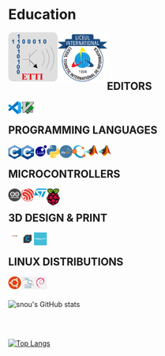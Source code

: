 # **Education**
[<img align="left" alt="ETTI" width="100px" src="images\ETTI.png" />][Etti_site]
[<img align="left" alt="ICHB" width="100px" src="images\ichb.png" />][Ichb_site]

<br />
<br />
<br />
<br />

## EDITORS
[<img align="left" alt="Visual Studio Code" width="26px" src="https://raw.githubusercontent.com/github/explore/80688e429a7d4ef2fca1e82350fe8e3517d3494d/topics/visual-studio-code/visual-studio-code.png" />][VS_site]
[<img align="left" alt="Vim" width="26px" src="images\vim.png" />][Vim_site]

<br />

## PROGRAMMING LANGUAGES
[<img align="left" alt="C language" width="26px" src="images\C_language.png" />][C_site]
[<img align="left" alt="C++ language" width="26px" src="images\Cpp_language.png" />][C++_site]
[<img align="left" alt="Lua language" width="26px" src="images\Lua_language.png" />][Lua_site]
[<img align="left" alt="Python language" width="26px" src="images\Python_language.png" />][Python_site]
[<img align="left" alt="mysql" width="26px" src="images\mysql.png" />][Mysql_site]
[<img align="left" alt="Octave" width="26px" src="images\octave.png" />][Octave_site]
[<img align="left" alt="Matlab" width="26px" src="images\matlab.png" />][Matlab_site]
[<img align="left" alt="Bash" width="26px" src="images\matlab.png" />][Bash_site]


<br />

## MICROCONTROLLERS
[<img align="left" alt="arduino" width="26px" src="images\arduino.png" />][Arduino_site]
[<img align="left" alt="espressif" width="26px" src="images\espressif.png" />][Espressif_site]
[<img align="left" alt="STMicroellectronics" width="26px" src="images\STM.png" />][STM_site]
[<img align="left" alt="Raspberry pi" width="26px" src="images\raspberry_pi.png" />][RPI_site]

<br />

## 3D DESIGN & PRINT
[<img align="left" alt="Autodesk inventor" width="26px" src="images\autodesk_inventor.png" />][Inventor_site]
[<img align="left" alt="Cura" width="26px" src="images\Ultimaker_cura.png" />][Cura_site]
[<img align="left" alt="Creality" width="26px" src="images\creality.png" />][Creality_site]

<br />

## LINUX DISTRIBUTIONS
[<img align="left" alt="Ubuntu" width="26px" src="images\ubuntu.png" />][Ubuntu_site]
[<img align="left" alt="Kali" width="26px" src="images\kali.png" />][Kali_site]
[<img align="left" alt="Raspbian" width="26px" src="images\raspbian.png" />][Raspbian_site]

<br />
<br />

![snou's GitHub stats](https://github-readme-stats.vercel.app/api?username=snouragan&show_icons=true&theme=cobalt&count_private=true)

<br />
<br />

[![Top Langs](https://github-readme-stats.vercel.app/api/top-langs/?username=anuraghazra)](https://github.com/anuraghazra/github-readme-stats)


[thingiverse]: https://www.thingiverse.com/snou/designs
[VS_site]: https://code.visualstudio.com/
[Vim_site]: https://www.vim.org
[C_site]: https://en.wikipedia.org/wiki/C_(programming_language)
[C++_site]: https://en.wikipedia.org/wiki/CPP
[Lua_site]: https://www.lua.org/
[Python_site]: https://www.python.org/
[Mysql_site]: https://www.mysql.com/
[Octave_site]: https://www.gnu.org/software/octave/index
[Matlab_site]: https://www.mathworks.com/products/matlab.html
[Arduino_site]: https://www.arduino.cc/
[Espressif_site]: https://www.espressif.com/
[STM_site]: https://www.st.com/content/st_com/en.html
[RPI_site]: https://www.raspberrypi.org/
[Inventor_site]: https://www.autodesk.com/products/inventor/overview
[Cura_site]: https://ultimaker.com/software/ultimaker-cura
[Creality_site]: https://www.creality.com/
[Ubuntu_site]: https://ubuntu.com/
[Kali_site]: https://www.kali.org/
[Raspbian_site]: https://www.raspberrypi.com/software/
[Etti_site]: http://www.electronica.pub.ro/
[Ichb_site]: https://www.ichb.ro/
[Bash_site]: https://www.gnu.org/software/bash/
